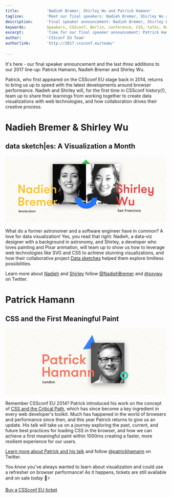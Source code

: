 ```yaml
---
title:            'Nadieh Bremer, Shirley Wu and Patrick Hamann'
tagline:          'Meet our final speakers: Nadieh Bremer, Shirley Wu and Patrick Hamann'
description:      'Final speaker announcement: Nadieh Bremer, Shirley Wu and Patrick Hamann'
keywords:         Speakers, CSSconf, Berlin, conference, CSS, talks, Nadieh Bremer, Shirley Wu, Patrick Hamann
excerpt:          'Time for our final speaker announcement: Patrick Hamann, Nadieh Bremer and Shirley Wu will join us for CSSconf EU 2017!'
author:           'CSSconf EU Team'
authorlink:       'http://2017.cssconf.eu/team/'

---
```


It's here - our final speaker announcement and the last _three_ additions to our 2017 line-up: Patrick Hamann, Nadieh Bremer and Shirley Wu.

Patrick, who first appeared on the CSSconf EU stage back in 2014, returns to bring us up to speed with the latest developments around browser performance. Nadieh and Shirley will, for the first time in CSSconf history(!), team up to share their learnings from working together to create data visualizations with web technologies, and how collaboration drives their creative process.

# Nadieh Bremer & Shirley Wu
## data sketch|es: A Visualization a Month

![Nadieh Bremer and Shirley Wu](shirley-and-nadieh-blog.png)

What do a former astronomer and a software engineer have in common? A love for data visualization! Yes, you read that right: Nadieh, a data-viz designer with a background in astronomy, and Shirley, a developer who loves painting and Pixar animation, will team up to show us how to leverage web technologies like SVG and CSS to achieve stunning visualizations, and how their collaborative project [Data sketches](http://www.datasketch.es/) helped them explore limitless possibilities.

Learn more about [Nadieh](http://2017.cssconf.eu/speakers/nadieh-bremer.html) and [Shirley](http://2017.cssconf.eu/speakers/shirley-wu.html) follow [@NadiehBremer](https://twitter.com/NadiehBremer) and [@sxywu](https://twitter.com/sxywu) on Twitter.


# Patrick Hamann
## CSS and the First Meaningful Paint

![Patrick Hamann](patrick-hamann-blog.png)

Remember CSSconf EU 2014? Patrick introduced his work on the concept of [CSS and the Critical Path](https://www.youtube.com/watch?v=_0Fk85to6hA), which has since become a key ingredient in every web developer's toolkit. Much has happened in the world of browsers and performance since then, and this year Patrick returns to give us an update. His talk will take us on a journey exploring the past, current, and future best practices for loading CSS in the browser, and how we can achieve a first meaningful paint within 1000ms creating a faster, more resilient experience for our users.

[Learn more about Patrick and his talk](http://2017.cssconf.eu/speakers/patrick-hamann.html) and follow [@patrickhamann](https://twitter.com/patrickhamann) on Twitter.

You _know_ you’ve always wanted to learn about visualization and could use a refresher on browser performance! As it happens, tickets are still available and on sale *today* 🙌⚡

<a href="https://tito.io/cssconfeu/cssconfeu-2017" class="btn--special">
  <span class="btn__span" data-hover="Buy CSSconf EU Ticket">Buy a CSSconf EU ticket</span>
</a>
